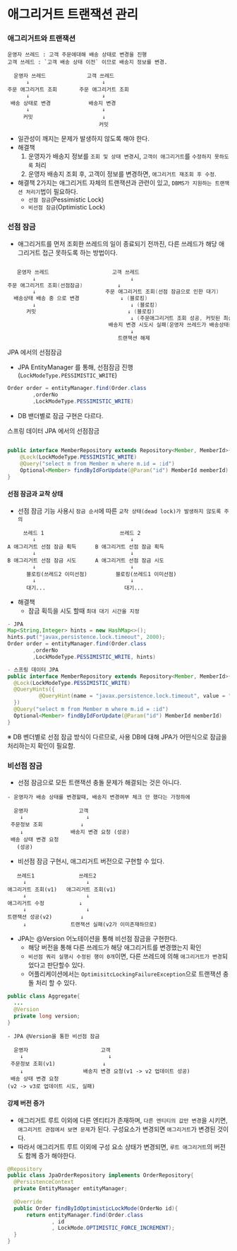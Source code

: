 # 애그리거트 트랜잭션 관리

### 애그리거트와 트랜잭션
````
운영자 쓰레드 : 고객 주문에대해 배송 상태로 변경을 진행
고객 쓰레드 : `고객 배송 상태 이전` 이므로 배송지 정보를 변경.

  운영자 쓰레드             고객 쓰레드
      ↓                       ↓
주문 애그리거트 조회       주문 애그리거트 조회
      ↓                       ↓
 배송 상태로 변경            배송지 변경
      ↓                       ↓
     커밋                      ↓
                             커밋                                   
````
- 일관성이 깨지는 문제가 발생하지 않도록 해야 한다.
- 해결책
  1. 운영자가 배송지 정보를 `조회 및 상태 변경`시, `고객이 애그리거트`를 `수정하지 못하도록` 처리
  2. 운영자 배송지 조회 후, 고객이 정보를 변경하면, `애그리거트 재조회 후 수정`.
- 해결책 2가지는 애그리거트 자체의 트랜잭션과 관련이 있고, `DBMS가 지원하는 트랜잭션 처리기`법이 필요하다.
  - `선점 잠금`(Pessimistic Lock)
  - `비선점 잠금`(Optimistic Lock)

### 선점 잠금
- 애그리거트를 먼저 조회한 쓰레드의 일이 종료되기 전까진, 다른 쓰레드가 해당 애그리거트 접근 못하도록 하는 방법이다.
```java

   운영자 쓰레드                    고객 쓰레드
        ↓                              ↓
주문 애그리거트 조회(선점잠금)           ↓
        ↓                      주문 애그리거트 조회(선점 잠금으로 인한 대기)
  배송상태 배송 중 으로 변경             ↓ (블로킹) 
        ↓                              ↓ (블로킹)
      커밋                             ↓ (블로킹)
                                       ↓ (주문애그리거트 조회 성공, 커밋된 최신데이터 조회함) 
                                배송지 변경 시도시 실패(운영자 쓰레드가 배송상태를 배송 중 으로 변경을 진행했으므로)
                                       ↓ 
                                   트랜잭션 해제
````
JPA 에서의 선점잠금
- JPA EntityManager 를 통해, 선점잠금 진행 (`LockModeType.PESSIMISTIC_WRITE`)
````JAVA
Order order = entityManager.find(Order.class
        ,orderNo
        ,LockModeType.PESSIMISTIC_WRITE)
````
- DB 밴더별로 잠금 구현은 다르다.

스프링 데이터 JPA 에서의 선점잠금
````JAVA

public interface MemberRepository extends Repository<Member, MemberId>{
    @Lock(LockModeType.PESSIMISTIC_WRITE)
    @Query("select m from Member m where m.id = :id")
    Optional<Member> findByIdForUpdate(@Param("id") MemberId memberId)
}
````


#### 선점 잠금과 교착 상태
- 선점 잠금 기능 사용시 `잠금 순서`에 따른 `교착 상태(dead lock)가 발생하지 않도록 주의`
````
     쓰레드 1                        쓰레드 2
        ↓                              ↓
A 애그리거트 선점 잠금 획득      B 애그리거트 선점 잠금 획득
        ↓                              ↓
B 애그리거트 선점 잠금 시도      A 애그리거트 선점 잠금 시도
        ↓                              ↓
      블로킹(쓰레드2 이미선점)         블로킹(쓰레드1 이미선점)  
        ↓                              ↓
      대기...                         대기...  
````
- 해결책
  - 잠금 획득을 시도 할때 `최대 대기 시간을 지정`
````JAVA
- JPA
Map<String,Integer> hints = new HashMap<>();
hints.put("javax,persistence.lock.timeout", 2000);
Order order = entityManager.find(Order.class
        ,orderNo
        ,LockModeType.PESSIMISTIC_WRITE, hints)
````
````JAVA
- 스프링 데이터 JPA
public interface MemberRepository extends Repository<Member, MemberId>{
  @Lock(LockModeType.PESSIMISTIC_WRITE)
  @QueryHints({
          @QueryHint(name = "javax.persistence.lock.timeout", value = "2000")
  })
  @Query("select m from Member m where m.id = :id")
  Optional<Member> findByIdForUpdate(@Param("id") MemberId memberId)
}
````
※ DB 벤더별로 선점 잠금 방식이 다르므로, 사용 DB에 대해 JPA가 어떤식으로 잠금을 처리하는지 확인이 필요함.

### 비선점 잠금
- 선점 잠금으로 모든 트랜잭션 충돌 문제가 해결되는 것은 아니다.
````
- 운영자가 배송 상태를 변경할때, 배송지 변경여부 체크 안 했다는 가정하에

  운영자                고객
    ↓                    ↓
 주문정보 조회            ↓
    ↓               배송지 변경 요청 (성공)
 배송 상태 변경 요청   
   (성공) 

````
- 비선점 잠금 구현시, 애그리거트 버전으로 구현할 수 있다.
````
   쓰레드1              쓰레드2
     ↓                   ↓
애그리거트 조회(v1)   애그리거트 조회(v1)
     ↓                   ↓
애그리거트 수정           ↓
     ↓                   ↓
트랜잭션 성공(v2)         ↓     
     ↓              트랜잭션 실패(v2가 이미존재하므로)
````
- JPA는 @Version 어노테이션을 통해 비선점 잠금을 구현한다.
  - 해당 버전을 통해 다른 쓰레드가 해당 애그리거트를 변경했는지 확인
  - `비선점 쿼리 실행시 수정된 행이 0개`이면, 다른 쓰레드에 의해 `애그리거트가 변경`되었다고 판단할수 있다. 
  - 어플리케이션에서는 `OptimisitcLockingFailureException`으로 트랜잭션 충돌 처리 할 수 있다.

````JAVA
public class Aggregate{
  ...
  @Version
  private long version;
}
````
````
- JPA @Version을 통한 비선점 잠금

  운영자                       고객
    ↓                           ↓
 주문정보 조회(v1)               ↓
    ↓                   배송지 변경 요청(v1 -> v2 업데이트 성공)
 배송 상태 변경 요청   
(v2 -> v3로 업데이트 시도, 실패) 
````
#### 강제 버전 증가
- 애그리거트 루트 이외에 다른 엔티티가 존재하며, `다른 엔티티의 값만 변경`을 시키면, `애그리거트 관점에서 보면 문제`가 된다. 구성요소가 변경되면 `애그리거트`가 변경된 것이다.
- 따라서 애그리거트 루트 이외에 구성 요소 상태가 변경되면, `루트 애그리거트`의 버전도 함께 증가 해야한다.
````java
@Repository
public class JpaOrderRepository implements OrderRepository{ 
  @PersistenceContext
  private EmtityManager emtityManager;
  
  @Override
  public Order findByIdOptimisticLockMode(OrderNo id){
      return entityManager.find(Order.class
              , id
              , LockMode.OPTIMISTIC_FORCE_INCREMENT);
  }
}
````